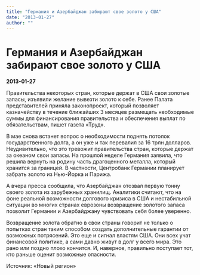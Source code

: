 ```yaml
---
title: "Германия и Азербайджан забирают свое золото у США"
date: "2013-01-27"
author: ""
---
```


# Германия и Азербайджан забирают свое золото у США

**2013-01-27** 

Правительства некоторых стран, которые держат в США свои золотые запасы, изъявили желание вывезти золото к себе. Ранее Палата представителей приняла законопроект, который позволяет казначейству в течение ближайших 3 месяцев размещать необходимые суммы для финансирования правительства и обеспечения выплат по обязательствам, пишет газета «Труд».

В мае снова встанет вопрос о необходимости поднять потолок государственного долга, а он уже и так перевалил за 16 трлн долларов. Неудивительно, что это тревожит правительства стран, которые держат за океаном свои запасы. На прошлой неделе Германия заявила, что решила вернуть на родину часть драгоценного металла, который хранится за границей. В частности, Центробанк Германии планирует забрать золото из Нью-Йорка и Парижа.

А вчера пресса сообщила, что Азербайджан отозвал первую тонну своего золота из зарубежных хранилищ. Аналитики считают, что на фоне реальной возможности долгового кризиса в США и нестабильной ситуации во многих странах еврозоны возвращение золотого запаса позволит Германии и Азербайджану чувствовать себя более уверенно.

Возвращение золота обратно в свои страны говорит не только о попытках стран таким способом создать дополнительные гарантии от возможных потрясений. Это еще и сигнал властям США. Они всех учат финансовой политике, а сами давно живут в долг у всего мира. Это рано или поздно плохо кончится. И, наверное, правильно поступает тот, кто раньше оценит возможные опасности.

Источник: «Новый регион»